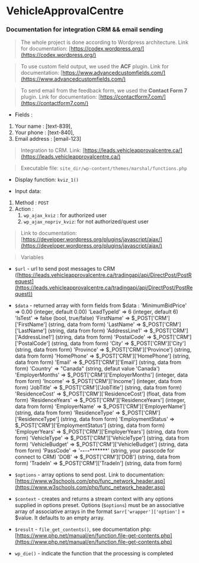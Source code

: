 # VehicleApprovalCentre
### Documentation for integration CRM &amp;&amp; email sending 

> The whole project is done according to Wordpress architecture. Link for documentation: [https://codex.wordpress.org/](https://codex.wordpress.org/)

> To use custom field output, we used the **ACF** plugin. Link for documentation: [https://www.advancedcustomfields.com/](https://www.advancedcustomfields.com/) 

> To send email from the feedback form, we used the **Contact Form 7** plugin. Link for documentation: [https://contactform7.com/](https://contactform7.com/)

* Fields :
1. Your name : [text-839],
2. Your phone : [text-840],
3. Email address : [email-123]

> Integration to CRM. Link: [https://leads.vehicleapprovalcentre.ca/](https://leads.vehicleapprovalcentre.ca/)

> Executable file: ```site_dir/wp-content/themes/marshal/functions.php```

* Display function: ```kviz_1()```

* Input data:
1. Method : ```POST```
2. Action :
    1. ```wp_ajax_kviz``` 		: for authorized user
    2. ```wp_ajax_nopriv_kviz```: for not authorized/quest user

> Link to documentation: [https://developer.wordpress.org/plugins/javascript/ajax/](https://developer.wordpress.org/plugins/javascript/ajax/)

> Variables 
* ```$url``` - url to send post messages to CRM ([https://leads.vehicleapprovalcentre.ca/tradingapi/api/DirectPost/PostRequest](https://leads.vehicleapprovalcentre.ca/tradingapi/api/DirectPost/PostRequest))
* ```$data``` - returned array with form
		fields from $data :
			'MinimumBidPrice' => 0.00 									(integer, default 0.00)
			'LeadTypeId' => 6 											(integer, default 6)
			'IsTest' => false 											(bool, true/false)
			'FirstName' => $_POST['CRM']['FirstName'] 					(string, data from form)
			'LastName' => $_POST['CRM']['LastName'] 					(string, data from form)
			'AddressLine1' => $_POST['CRM']['AddressLine1'] 			(string, data from form)
			'PostalCode' => $_POST['CRM']['PostalCode'] 				(string, data from form)
			'City' => $_POST['CRM']['City'] 							(string, data from form)
			'Province' => $_POST['CRM']['Province'] 					(string, data from form)
			'HomePhone' => $_POST['CRM']['HomePhone'] 					(string, data from form)
			'Email' => $_POST['CRM']['Email'] 							(string, data from form)
			'Country' => "Canada" 										(string, defaut value 'Canada')
			'EmployerMonths' => $_POST['CRM']['EmployerMonths'] 		(integer, data from form)
			'Income' => $_POST['CRM']['Income'] 						(integer, data from form)
			'JobTitle' => $_POST['CRM']['JobTitle'] 					(string, data from form)
			'ResidenceCost' => $_POST['CRM']['ResidenceCost'] 			(float, data from form)
			'ResidenceYears' => $_POST['CRM']['ResidenceYears'] 		(integer, data from form)
			'EmployerName' => $_POST['CRM']['EmployerName'] 			(string, data from form)
			'ResidenceType' => $_POST['CRM']['ResidenceType'] 			(string, data from form)
			'EmploymentStatus' => $_POST['CRM']['EmploymentStatus'] 	(string, data from form)
			'EmployerYears' => $_POST['CRM']['EmployerYears'] 			(string, data from form)
			'VehicleType' => $_POST['CRM']['VehicleType'] 				(string, data from form)
			'VehicleBudget' => $_POST['CRM']['VehicleBudget'] 			(string, data from form)
			'PassCode' => '*******-****-****-****-**********' 			(string, your passcode for connect to CRM)
			'DOB' => $_POST['CRM']['DOB'] 								(string, data from form)
			'TradeIn' => $_POST['CRM']['TradeIn'] 						(string, data from form)

* ```$options``` - array options to send post. Link to documentation: [https://www.w3schools.com/php/func_network_header.asp](https://www.w3schools.com/php/func_network_header.asp)
* ```$context``` - creates and returns a stream context with any options supplied in options preset. Options (```$options```) must be an associative array of associative arrays in 			   the format ```$arr['wrapper']['option']``` = $value. It defaults to an empty array.
* ```$result``` - ```file_get_contents()```, see documentation php: [https://www.php.net/manual/en/function.file-get-contents.php](https://www.php.net/manual/en/function.file-get-contents.php)
* ```wp_die()``` - indicate the function that the processing is completed